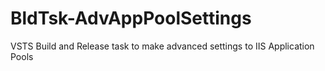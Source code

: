 # BldTsk-AdvAppPoolSettings
VSTS Build and Release task to make advanced settings to IIS Application Pools
